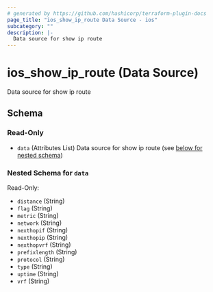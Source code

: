 ```yaml
---
# generated by https://github.com/hashicorp/terraform-plugin-docs
page_title: "ios_show_ip_route Data Source - ios"
subcategory: ""
description: |-
  Data source for show ip route
---
```


# ios_show_ip_route (Data Source)

Data source for show ip route



<!-- schema generated by tfplugindocs -->
## Schema

### Read-Only

- `data` (Attributes List) Data source for show ip route (see [below for nested schema](#nestedatt--data))

<a id="nestedatt--data"></a>
### Nested Schema for `data`

Read-Only:

- `distance` (String)
- `flag` (String)
- `metric` (String)
- `network` (String)
- `nexthopif` (String)
- `nexthopip` (String)
- `nexthopvrf` (String)
- `prefixlength` (String)
- `protocol` (String)
- `type` (String)
- `uptime` (String)
- `vrf` (String)
